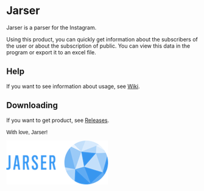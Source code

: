 # Jarser

Jarser is a parser for the Instagram. 

Using this product, you can quickly get information about the subscribers of the user or about the subscription of public. You can view this data in the program or export it to an excel file.

## Help
If you want to see information about usage, see [Wiki](https://github.com/Larkailya/jarser-parser/wiki).

## Downloading

If you want to get product, see [Releases](https://github.com/Larkailya/jarser-parser/releases).

<p class=MsoNormal><span style='font-family:"Calibri",sans-serif'>With love,
Jarser!</span></p>

<p class=MsoNormal><span style='font-family:"Calibri",sans-serif'><img
width=267 height=115 src="https://github.com/Larkailya/jarser-parser/blob/master/Jarser.Wpf/documentation/documentation_files/image010.png"></span></p>
